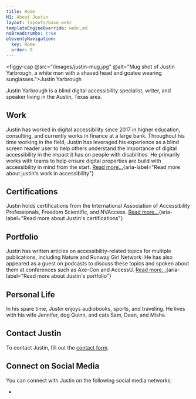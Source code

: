 ```yaml
---
title: Home
H1: About Justin
layout: layouts/base.webc
templateEngineOverride: webc,md
noBreadcrumbs: true
eleventyNavigation:
  key: Home
  order: 0
---
```

<figgy-cap @src="/images/justin-mug.jpg" @alt="Mug shot of Justin Yarbrough, a white man with a shaved head and goatee wearing sunglasses.">Justin Yarbrough</figgy-cap>

Justin Yarbrough is a blind digital accessibility specialist, writer, and speaker living in the Austin, Texas area.

## Work

Justin has worked in digital accessibility since 2017 in higher education, consulting, and currently works in finance at a large bank. Throughout his time working in the field, Justin has leveraged his experience as a blind screen reader user to help others understand the importance of digital accessibility in the impact it has on people with disabilities. He primarily works with teams to help ensure digital properties are build with accessibility in mind from the start. [Read more...](/work/){aria-label="Read more about justin's work in accessibility"}
## Certifications

Justin holds certifications from the International Association of Accessibility Professionals, Freedom Scientific, and NVAccess.  [Read more...](/certs/){aria-label="Read more about Justin's certifications"}

## Portfolio

Justin has written articles on accessibility-related topics for multiple publications, including Nature and Runway Girl Network. He has also appeared as a guest on podcasts to discuss these topics and spoken about them at conferences such as Axe-Con and AccessU. [Read more...](/portfolio/){aria-label="Read more about Justin's portfolio"}

## Personal Life

In his spare time, Justin enjoys audiobooks, sports, and traveling. He lives with his wife Jennifer, dog Quinn, and cats Sam, Dean, and Misha.

## Contact Justin

To contact Justin, fill out the [contact form](/contact).

## Connect on Social Media

You can connect with Justin on the following social media networks:

<ul>
<!---Loop to build list for all social media--->
<li class="more-line-height" webc:for="(key, value) in social">
<a :href="value.url" :rel="value.rel" @text="value.text"></a>
</li>
</ul>